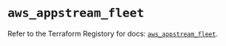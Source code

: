 # `aws_appstream_fleet`

Refer to the Terraform Registory for docs: [`aws_appstream_fleet`](https://registry.terraform.io/providers/hashicorp/aws/5.22.0/docs/resources/appstream_fleet).
